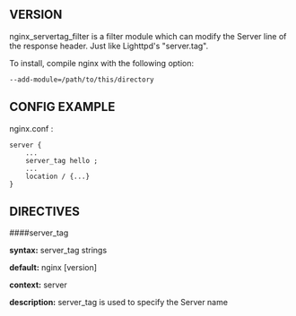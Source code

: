 ## VERSION

nginx_servertag_filter is a filter module which can modify the Server line of the response header. Just like Lighttpd's "server.tag". 

To install, compile nginx with the following option: 


    --add-module=/path/to/this/directory


## CONFIG EXAMPLE

nginx.conf : 

    server { 
        ... 
        server_tag hello ; 
        ... 
        location / {...} 
    }
## DIRECTIVES

####server_tag 

**syntax:** server_tag strings 

**default:**  nginx [version] 

**context:** server 

**description:** server_tag is used to specify the Server name 
